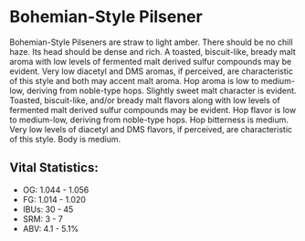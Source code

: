 # Bohemian-Style Pilsener

Bohemian-Style Pilseners are straw to light amber. There should be no chill haze. Its head should be dense and rich. A toasted, biscuit-like, bready malt aroma with low levels of fermented malt derived sulfur compounds may be evident. Very low diacetyl and DMS aromas, if perceived, are characteristic of this style and both may accent malt aroma. Hop aroma is low to medium-low, deriving from noble-type hops. Slightly sweet malt character is evident. Toasted, biscuit-like, and/or bready malt flavors along with low levels of fermented malt derived sulfur compounds may be evident. Hop flavor is low to medium-low, deriving from noble-type hops. Hop bitterness is medium. Very low levels of diacetyl and DMS flavors, if perceived, are characteristic of this style. Body is medium.

## Vital Statistics:

- OG: 1.044 - 1.056
- FG: 1.014 - 1.020
- IBUs: 30 - 45
- SRM: 3 - 7
- ABV: 4.1 - 5.1%